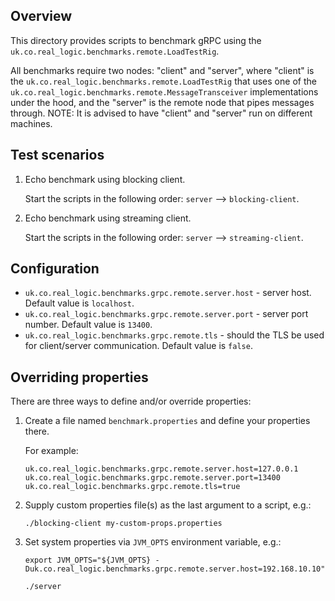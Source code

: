 Overview
--------

This directory provides scripts to benchmark gRPC using the `uk.co.real_logic.benchmarks.remote.LoadTestRig`.

All benchmarks require two nodes: "client" and "server", where "client" is the
`uk.co.real_logic.benchmarks.remote.LoadTestRig` that uses one of the `uk.co.real_logic.benchmarks.remote.MessageTransceiver`
implementations under the hood, and the "server" is the remote node that pipes messages through.
NOTE: It is advised to have "client" and "server" run on different machines.


Test scenarios
--------------

1. Echo benchmark using blocking client.

    Start the scripts in the following order: `server` --> `blocking-client`.

1. Echo benchmark using streaming client.

    Start the scripts in the following order: `server` --> `streaming-client`.


Configuration
-------------
* `uk.co.real_logic.benchmarks.grpc.remote.server.host` - server host. Default value is `localhost`.
* `uk.co.real_logic.benchmarks.grpc.remote.server.port` - server port number. Default value is `13400`.
* `uk.co.real_logic.benchmarks.grpc.remote.tls` - should the TLS be used for client/server communication.
Default value is `false`.


Overriding properties
---------------------

There are three ways to define and/or override properties:

1. Create a file named `benchmark.properties` and define your properties there.

    For example:
    ```
    uk.co.real_logic.benchmarks.grpc.remote.server.host=127.0.0.1
    uk.co.real_logic.benchmarks.grpc.remote.server.port=13400
    uk.co.real_logic.benchmarks.grpc.remote.tls=true
    ```

1. Supply custom properties file(s) as the last argument to a script, e.g.:

    ```
    ./blocking-client my-custom-props.properties
    ```

1. Set system properties via `JVM_OPTS` environment variable, e.g.:

    ```
    export JVM_OPTS="${JVM_OPTS} -Duk.co.real_logic.benchmarks.grpc.remote.server.host=192.168.10.10"
    
    ./server
    ```
